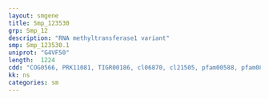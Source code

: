 ```yaml
---
layout: smgene
title: Smp_123530
grp: Smp_12
description: "RNA methyltransferase1 variant"
smp: Smp_123530.1
uniprot: "G4VF50"
length:  1224
cdd: "COG0566, PRK11081, TIGR00186, cl06870, cl21505, pfam00588, pfam08032, smart00967"
kk: ns
categories: sm
---
```

